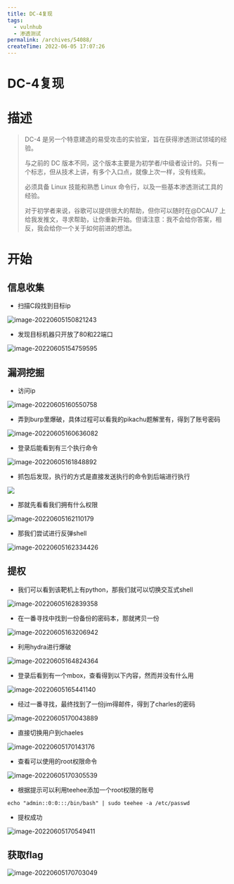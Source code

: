 ```yaml
---
title: DC-4复现
tags: 
  - vulnhub
  - 渗透测试
permalink: /archives/54088/
createTime: 2022-06-05 17:07:26
---
```


# DC-4复现

# 描述

> DC-4 是另一个特意建造的易受攻击的实验室，旨在获得渗透测试领域的经验。
>
> 与之前的 DC 版本不同，这个版本主要是为初学者/中级者设计的。只有一个标志，但从技术上讲，有多个入口点，就像上次一样，没有线索。
>
> 必须具备 Linux 技能和熟悉 Linux 命令行，以及一些基本渗透测试工具的经验。
>
> 对于初学者来说，谷歌可以提供很大的帮助，但你可以随时在@DCAU7 上给我发推文，寻求帮助，让你重新开始。但请注意：我不会给你答案，相反，我会给你一个关于如何前进的想法。

# 开始

## 信息收集

- 扫描C段找到目标ip

![image-20220605150821243](https://img.crzliang.cn/img/image-20220605150821243.png)

- 发现目标机器只开放了80和22端口

![image-20220605154759595](https://img.crzliang.cn/img/image-20220605154759595.png)

## 漏洞挖掘

- 访问ip

![image-20220605160550758](https://img.crzliang.cn/img/image-20220605160550758.png)

- 弄到burp里爆破，具体过程可以看我的pikachu题解里有，得到了账号密码

![image-20220605160636082](https://img.crzliang.cn/img/image-20220605160636082.png)

- 登录后能看到有三个执行命令

![image-20220605161848892](https://img.crzliang.cn/img/image-20220605161848892.png)

- 抓包后发现，执行的方式是直接发送执行的命令到后端进行执行

![](https://img.crzliang.cn/img/image-20220605161703586.png)

- 那就先看看我们拥有什么权限

![image-20220605162110179](https://img.crzliang.cn/img/image-20220605162110179.png)

- 那我们尝试进行反弹shell

![image-20220605162334426](https://img.crzliang.cn/img/image-20220605162334426.png)

## 提权

- 我们可以看到该靶机上有python，那我们就可以切换交互式shell

![image-20220605162839358](https://img.crzliang.cn/img/image-20220605162839358.png)

- 在一番寻找中找到一份备份的密码本，那就拷贝一份

![image-20220605163206942](https://img.crzliang.cn/img/image-20220605163206942.png)

- 利用hydra进行爆破

![image-20220605164824364](https://img.crzliang.cn/img/image-20220605164824364.png)

- 登录后看到有一个mbox，查看得到以下内容，然而并没有什么用

![image-20220605165441140](https://img.crzliang.cn/img/image-20220605165441140.png)

- 经过一番寻找，最终找到了一份jim得邮件，得到了charles的密码

![image-20220605170043889](https://img.crzliang.cn/img/image-20220605170043889.png)

- 直接切换用户到chaeles

![image-20220605170143176](https://img.crzliang.cn/img/image-20220605170143176.png)

- 查看可以使用的root权限命令

![image-20220605170305539](https://img.crzliang.cn/img/image-20220605170305539.png)

- 根据提示可以利用teehee添加一个root权限的账号

`echo "admin::0:0:::/bin/bash" | sudo teehee -a /etc/passwd`

- 提权成功

![image-20220605170549411](https://img.crzliang.cn/img/image-20220605170549411.png)

## 获取flag

![image-20220605170703049](https://img.crzliang.cn/img/image-20220605170703049.png)